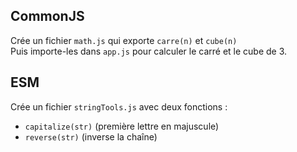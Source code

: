 ##  CommonJS
Crée un fichier `math.js` qui exporte `carre(n)` et `cube(n)`  
Puis importe-les dans `app.js` pour calculer le carré et le cube de 3.

##  ESM
Crée un fichier `stringTools.js` avec deux fonctions :
- `capitalize(str)` (première lettre en majuscule)
- `reverse(str)` (inverse la chaîne)